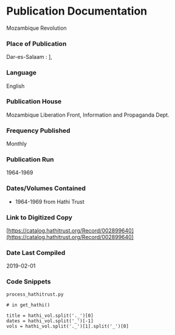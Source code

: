 # Publication Documentation
Mozambique Revolution

### Place of Publication
Dar-es-Salaam : ],

### Language
English

### Publication House
Mozambique Liberation Front, Information and Propaganda Dept.

### Frequency Published
Monthly

### Publication Run
 1964-1969

### Dates/Volumes Contained
- 1964-1969 from Hathi Trust

### Link to Digitized Copy
[https://catalog.hathitrust.org/Record/002899640](https://catalog.hathitrust.org/Record/002899640)

### Date Last Compiled
2019-02-01

### Code Snippets
`process_hathitrust.py`
```
# in get_hathi()

title = hathi_vol.split('._')[0]
dates = hathi_vol.split('_')[-1]
vols = hathi_vol.split('._')[1].split('_')[0]
              
```